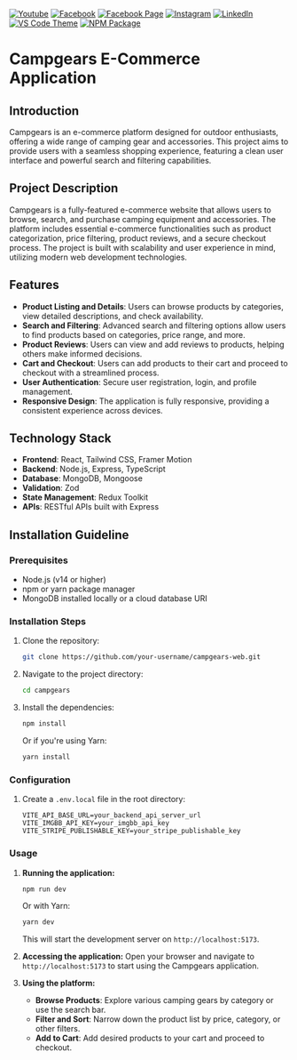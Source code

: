 [![Youtube][youtube-shield]][youtube-url]
[![Facebook][facebook-shield]][facebook-url]
[![Facebook Page][facebook-shield]][facebook-group-url]
[![Instagram][instagram-shield]][instagram-url]
[![LinkedIn][linkedin-shield]][linkedin-url]
[![VS Code Theme][vscode-shield]][vscode-theme-url]
[![NPM Package][npm-shield]][npm-package-url]

# Campgears E-Commerce Application

## Introduction

Campgears is an e-commerce platform designed for outdoor enthusiasts, offering a wide range of camping gear and accessories. This project aims to provide users with a seamless shopping experience, featuring a clean user interface and powerful search and filtering capabilities.

## Project Description

Campgears is a fully-featured e-commerce website that allows users to browse, search, and purchase camping equipment and accessories. The platform includes essential e-commerce functionalities such as product categorization, price filtering, product reviews, and a secure checkout process. The project is built with scalability and user experience in mind, utilizing modern web development technologies.

## Features

- **Product Listing and Details**: Users can browse products by categories, view detailed descriptions, and check availability.
- **Search and Filtering**: Advanced search and filtering options allow users to find products based on categories, price range, and more.
- **Product Reviews**: Users can view and add reviews to products, helping others make informed decisions.
- **Cart and Checkout**: Users can add products to their cart and proceed to checkout with a streamlined process.
- **User Authentication**: Secure user registration, login, and profile management.
- **Responsive Design**: The application is fully responsive, providing a consistent experience across devices.

## **Technology Stack**

- **Frontend**: React, Tailwind CSS, Framer Motion
- **Backend**: Node.js, Express, TypeScript
- **Database**: MongoDB, Mongoose
- **Validation**: Zod
- **State Management**: Redux Toolkit
- **APIs**: RESTful APIs built with Express

## Installation Guideline

### Prerequisites

- Node.js (v14 or higher)
- npm or yarn package manager
- MongoDB installed locally or a cloud database URI

### Installation Steps

1. Clone the repository:
   ```bash
   git clone https://github.com/your-username/campgears-web.git
   ```
2. Navigate to the project directory:
   ```bash
   cd campgears
   ```
3. Install the dependencies:
   ```bash
   npm install
   ```
   Or if you're using Yarn:
   ```bash
   yarn install
   ```

### Configuration

1. Create a `.env.local` file in the root directory:
   ```
   VITE_API_BASE_URL=your_backend_api_server_url
   VITE_IMGBB_API_KEY=your_imgbb_api_key    VITE_STRIPE_PUBLISHABLE_KEY=your_stripe_publishable_key
   ```

### **Usage**

1. **Running the application:**

   ```bash
   npm run dev
   ```

   Or with Yarn:

   ```bash
   yarn dev
   ```

   This will start the development server on `http://localhost:5173`.

2. **Accessing the application:**
   Open your browser and navigate to `http://localhost:5173` to start using the Campgears application.

3. **Using the platform:**
   - **Browse Products**: Explore various camping gears by category or use the search bar.
   - **Filter and Sort**: Narrow down the product list by price, category, or other filters.
   - **Add to Cart**: Add desired products to your cart and proceed to checkout.

[youtube-shield]: https://img.shields.io/badge/-Youtube-black.svg?style=round-square&logo=youtube&color=555&logoColor=white
[youtube-url]: https://youtube.com/@deskofnoyon
[facebook-shield]: https://img.shields.io/badge/-Facebook-black.svg?style=round-square&logo=facebook&color=555&logoColor=white
[facebook-url]: https://facebook.com/noyonalways
[facebook-group-url]: https://facebook.com/webbronoyon
[instagram-shield]: https://img.shields.io/badge/-Instagram-black.svg?style=round-square&logo=instagram&color=555&logoColor=white
[instagram-url]: https://instagram.com/noyonalways
[linkedin-shield]: https://img.shields.io/badge/-LinkedIn-black.svg?style=round-square&logo=linkedin&colorB=555
[linkedin-url]: https://linkedin.com/in/noyonalways
[vscode-shield]: https://img.shields.io/badge/-VS%20Code%20Theme-black.svg?style=round-square&logo=visualstudiocode&colorB=555
[vscode-theme-url]: https://marketplace.visualstudio.com/items?itemName=noyonalways.codevibe-themes
[npm-shield]: https://img.shields.io/badge/-Package-black.svg?style=round-square&logo=npm&color=555&logoColor=white
[npm-package-url]: https://www.npmjs.com/package/the-magic-readme
[postman-shield]: https://img.shields.io/badge/-Postman_API_DOC-black.svg?style=round-square&logo=postman&color=555
[postman-api-doc-url]: https://documenter.getpostman.com/view/20724567/2sA3XV8esS
[overview-video-shield]: https://img.shields.io/badge/-Overview_Video-black.svg?style=round-square&logo=youtube&color=555&logoColor=c4302b
[overview-video-url]: https://youtu.be/J4QolLkmus4
